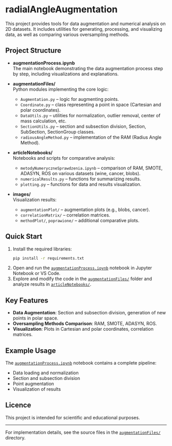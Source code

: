 # radialAngleAugmentation

This project provides tools for data augmentation and numerical analysis on 2D datasets. It includes utilities for generating, processing, and visualizing data, as well as comparing various oversampling methods.

## Project Structure

- **augmentationProcess.ipynb**  
  The main notebook demonstrating the data augmentation process step by step, including visualizations and explanations.

- **augmentationFiles/**  
  Python modules implementing the core logic:
  - `Augmentation.py` – logic for augmenting points.
  - `Coordinate.py` – class representing a point in space (Cartesian and polar coordinates).
  - `DataUtils.py` – utilities for normalization, outlier removal, center of mass calculation, etc.
  - `SectionUtils.py` – section and subsection division, Section, SubSection, SectionGroup classes.
  - `radiousAngleMethod.py` – implementation of the RAM (Radius Angle Method).

- **articleNotebooks/**  
  Notebooks and scripts for comparative analysis:
  - `metodyNumeryczneSprawdzenia.ipynb` – comparison of RAM, SMOTE, ADASYN, ROS on various datasets (wine, cancer, blobs).
  - `numericalResults.py` – functions for summarizing results.
  - `plotting.py` – functions for data and results visualization.

- **images/**  
  Visualization results:
  - `augmentationPlot/` – augmentation plots (e.g., blobs, cancer).
  - `correlationMatrix/` – correlation matrices.
  - `methodPlot/`, `poprawione/` – additional comparative plots.

## Quick Start

1. Install the required libraries:
    ```sh
    pip install -r requirements.txt
    ```
2. Open and run the [`augmentationProcess.ipynb`](augmentationProcess.ipynb) notebook in Jupyter Notebook or VS Code.
3. Explore and modify the code in the [`augmentationFiles/`](augmentationFiles/) folder and analyze results in [`articleNotebooks/`](articleNotebooks/).

## Key Features

- **Data Augmentation**: Section and subsection division, generation of new points in polar space.
- **Oversampling Methods Comparison**: RAM, SMOTE, ADASYN, ROS.
- **Visualization**: Plots in Cartesian and polar coordinates, correlation matrices.

## Example Usage

The [`augmentationProcess.ipynb`](augmentationProcess.ipynb) notebook contains a complete pipeline:
- Data loading and normalization
- Section and subsection division
- Point augmentation
- Visualization of results

## Licence

This project is intended for scientific and educational purposes.

---

For implementation details, see the source files in the [`augmentationFiles/`](augmentationFiles/) directory.

